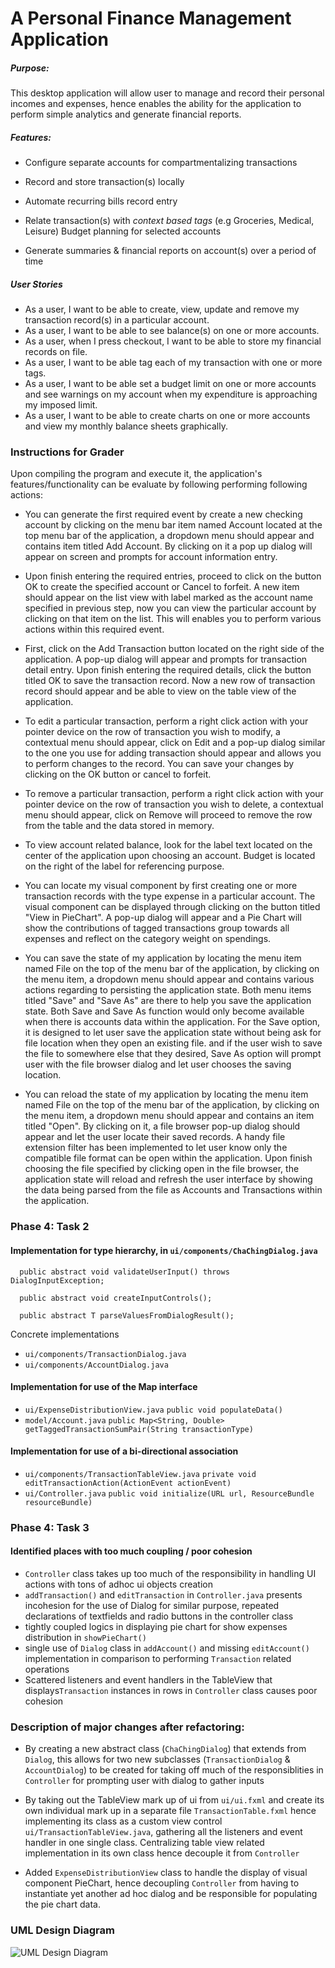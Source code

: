 # A Personal Finance Management Application

##### Purpose:
This desktop application will allow user to manage and record their personal incomes and expenses, hence enables the ability for the application to perform simple analytics and generate financial reports.

##### Features:

- Configure separate accounts for compartmentalizing
transactions

- Record and store transaction(s) locally
- Automate recurring bills record entry
- Relate transaction(s) with *context based tags*
(e.g Groceries, Medical, Leisure)
Budget planning for selected accounts
- Generate summaries & financial reports on
 account(s) over a period of time

##### User Stories

- As a user, I want to be able to create,
 view, update and remove my transaction record(s)
 in a particular account.
- As a user, I want to be able to see balance(s)
 on one or more accounts.
- As a user, when I press checkout, I want to be able
to store my financial records on file.
- As a user, I want to be able tag each
of my transaction with one or more tags.
- As a user, I want to be able set a budget
 limit on one or more accounts and see
 warnings on my account when my expenditure
 is approaching my imposed limit.
- As a user, I want to be able to create charts
 on one or more accounts and view my monthly balance sheets graphically.

### Instructions for Grader

  Upon compiling the program and execute it, the application's features/functionality can be evaluate by following performing following actions:

  - You can generate the first required event by create a new checking account by clicking on the menu bar item named Account located at the top menu bar of the application, a dropdown menu should appear and contains item titled Add Account. By clicking on it a pop up dialog will appear on screen and prompts for account information entry.

  - Upon finish entering the required entries, proceed to click on the button OK to create the specified account or Cancel to forfeit. A new item should appear on the list view with label marked as the account name specified in previous step, now you can view the particular account by clicking on that item on the list. This
  will enables you to perform various actions within this required event.

  - First, click on the Add Transaction button located on the right side of the application. A pop-up dialog will appear and prompts for transaction detail entry. Upon finish entering the required details, click the button titled OK to save the transaction record. Now a new row of transaction record should appear and be able to view on the table view of the application.

  - To edit a particular transaction, perform a right click action with your pointer device on the row of transaction you wish to modify, a contextual menu should appear, click on Edit and a pop-up dialog similar to the one you use for adding transaction should appear and allows you to perform changes to the record. You can save your changes by clicking on the OK button or cancel to forfeit.

  - To remove a particular transaction, perform a right click action with your pointer device on the row of transaction you wish to delete, a contextual menu should appear, click on Remove will proceed to remove the row from the table and the data stored in memory.

  - To view account related balance, look for the label text located on the center of the application upon choosing an account. Budget is located on the right of the label for referencing purpose.

  - You can locate my visual component by first creating one or more transaction records with the type expense in a particular account. The visual component can be displayed through clicking on the button titled "View in PieChart". A pop-up dialog will appear and a Pie Chart will show the contributions of tagged transactions group towards all expenses and reflect on the category weight on spendings.

  - You can save the state of my application by locating the menu item named File on the top of the menu bar of the application, by clicking on the menu item, a dropdown menu should appear and contains various actions regarding to  persisting the application state. Both menu items titled "Save" and "Save As" are there to help you save the application state. Both Save and Save As function would only become available when there is accounts data within the application. For the Save option, it is designed to let user save the application state without being ask for file location when they open an existing file. and if the user wish to save the file to somewhere else that they desired, Save As option will prompt user with the file browser dialog and let user chooses the saving location.

  - You can reload the state of my application by locating the menu item named File on the top of the menu bar of the application, by clicking on the menu item, a dropdown menu should appear and contains an item titled "Open".
  By clicking on it, a file browser pop-up dialog should appear and let the user locate their saved records. A handy file extension filter has been implemented to let user know only the compatible file format can be open within the application. Upon finish choosing the file specified by clicking open in the file browser, the application state will reload and refresh the user interface by showing the data being parsed from the file as Accounts and Transactions within the application.


### Phase 4: Task 2

#### Implementation for **type hierarchy**, in `ui/components/ChaChingDialog.java` 
  ```
    public abstract void validateUserInput() throws DialogInputException;
  ```
  ```
    public abstract void createInputControls();
  ```
  ```
    public abstract T parseValuesFromDialogResult();
  ```
  Concrete implementations
  - `ui/components/TransactionDialog.java`
  - `ui/components/AccountDialog.java`

#### Implementation for **use of the Map interface**
  - `ui/ExpenseDistributionView.java`
  `public void populateData()`
  - `model/Account.java`
  `public Map<String, Double> getTaggedTransactionSumPair(String transactionType)`

#### Implementation for **use of a bi-directional association**

  - `ui/components/TransactionTableView.java`
  `private void editTransactionAction(ActionEvent actionEvent)`
  - `ui/Controller.java`
  `public void initialize(URL url, ResourceBundle resourceBundle)`

### Phase 4: Task 3

#### Identified places with too much coupling / poor cohesion
- `Controller` class takes up too much of the responsibility in handling UI actions with tons of adhoc ui objects creation
- `addTransaction()` and `editTransaction` in `Controller.java` presents incohesion for the use of Dialog for similar purpose, repeated declarations of textfields and radio buttons in the controller class
- tightly coupled logics in displaying pie chart for show expenses distribution in `showPieChart()`
- single use of `Dialog` class in `addAccount()` and missing `editAccount()` implementation in comparison to performing `Transaction` related operations
- Scattered listeners and event handlers in the TableView that displays`Transaction` instances in rows in `Controller` class causes poor cohesion

### Description of major changes after refactoring:

- By creating a new abstract class (`ChaChingDialog`) that extends from `Dialog`, this allows for two new subclasses (`TransactionDialog` & `AccountDialog`) to be created for taking off much of the responsiblities in `Controller` for prompting user with dialog to gather inputs

- By taking out the TableView mark up of ui from `ui/ui.fxml` and create its own individual mark up in a separate file `TransactionTable.fxml` hence implementing its class as a custom view control `ui/TransactionTableView.java`, gathering all the listeners and event handler in one single class. Centralizing table view related implementation in its own class hence decouple it from `Controller`

- Added `ExpenseDistributionView` class to handle the display of visual component PieChart, hence decoupling `Controller` from having to instantiate yet another ad hoc dialog and be responsible for populating the pie chart data. 

### UML Design Diagram

![UML Design Diagram](https://github.students.cs.ubc.ca/cpsc210-2019w-t2/project_a1g3b/raw/master/UML_Design_Diagram.png)
